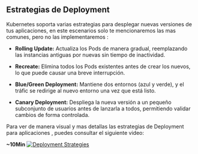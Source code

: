 ﻿## Estrategias de Deployment

Kubernetes soporta varias estrategias para desplegar nuevas versiones de tus
aplicaciones, en este escenarios solo te mencionaremos las mas comunes, pero no
las implementaremos :

- **Rolling Update:** Actualiza los Pods de manera gradual, reemplazando las
instancias antiguas por nuevas sin tiempo de inactividad.

- **Recreate:** Elimina todos los Pods existentes antes de crear los nuevos,
lo que puede causar una breve interrupción.

- **Blue/Green Deployment:** Mantiene dos entornos (azul y verde), y el tráfic
se redirige al nuevo entorno una vez que está listo.

- **Canary Deployment:** Despliega la nueva versión a un pequeño subconjunto
de usuarios antes de lanzarla a todos, permitiendo validar cambios de forma controlada.

Para ver de manera visual y mas detallas las estrategias de Deployment para aplicaciones ,
puedes consultar el siguiente video:

**~10Min**
[![Deployment Strategies](https://play.google.com/store/apps/details/YouTube?id=com.google.android.youtube&hl=es_SVg)](https://www.youtube.com/watch?v=AWVTKBUnoIg)